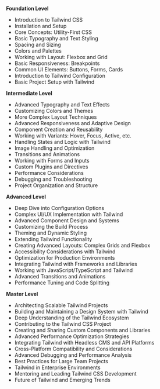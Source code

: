 **Foundation Level**

*   Introduction to Tailwind CSS
*   Installation and Setup
*   Core Concepts: Utility-First CSS
*   Basic Typography and Text Styling
*   Spacing and Sizing
*   Colors and Palettes
*   Working with Layout: Flexbox and Grid
*   Basic Responsiveness: Breakpoints
*   Common UI Elements: Buttons, Forms, Cards
*   Introduction to Tailwind Configuration
*   Basic Project Setup with Tailwind

**Intermediate Level**

*   Advanced Typography and Text Effects
*   Customizing Colors and Themes
*   More Complex Layout Techniques
*   Advanced Responsiveness and Adaptive Design
*   Component Creation and Reusability
*   Working with Variants: Hover, Focus, Active, etc.
*   Handling States and Logic with Tailwind
*   Image Handling and Optimization
*   Transitions and Animations
*   Working with Forms and Inputs
*   Custom Plugins and Directives
*   Performance Considerations
*   Debugging and Troubleshooting
*   Project Organization and Structure

**Advanced Level**

*   Deep Dive into Configuration Options
*   Complex UI/UX Implementation with Tailwind
*   Advanced Component Design and Systems
*   Customizing the Build Process
*   Theming and Dynamic Styling
*   Extending Tailwind Functionality
*   Creating Advanced Layouts: Complex Grids and Flexbox
*   Accessibility Considerations with Tailwind
*   Optimization for Production Environments
*   Integrating Tailwind with Frameworks and Libraries
*   Working with JavaScript/TypeScript and Tailwind
*   Advanced Transitions and Animations
*   Performance Tuning and Code Splitting

**Master Level**

*   Architecting Scalable Tailwind Projects
*   Building and Maintaining a Design System with Tailwind
*   Deep Understanding of the Tailwind Ecosystem
*   Contributing to the Tailwind CSS Project
*   Creating and Sharing Custom Components and Libraries
*   Advanced Performance Optimization Strategies
*   Integrating Tailwind with Headless CMS and API Platforms
*   Cross-Platform Compatibility and Considerations
*   Advanced Debugging and Performance Analysis
*   Best Practices for Large Team Projects
*   Tailwind in Enterprise Environments
*   Mentoring and Leading Tailwind CSS Development
*   Future of Tailwind and Emerging Trends

